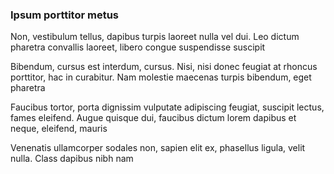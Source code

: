 ### Ipsum porttitor metus

Non, vestibulum tellus, dapibus turpis laoreet nulla vel dui. Leo dictum pharetra convallis laoreet, libero congue suspendisse suscipit

Bibendum, cursus est interdum, cursus. Nisi, nisi donec feugiat at rhoncus porttitor, hac in curabitur. Nam molestie maecenas turpis bibendum, eget pharetra

Faucibus tortor, porta dignissim vulputate adipiscing feugiat, suscipit lectus, fames eleifend. Augue quisque dui, faucibus dictum lorem dapibus et neque, eleifend, mauris

Venenatis ullamcorper sodales non, sapien elit ex, phasellus ligula, velit nulla. Class dapibus nibh nam


